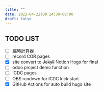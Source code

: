 ```yaml
---
title: ""
date: 2022-04-22T00:24:00+08:00
draft: false
---
```


## TODO LIST

- [ ]  縮時計算器
- [ ]  record COR pages
- [x]  site convert to ~~Jekyll~~ Notion Hogo for final
- [ ]  odoo project demo function
- [ ]  ICDC pages
- [ ]  OBS rundown for ICDC kick start
- [x]  GitHub Actions for auto build hugo site